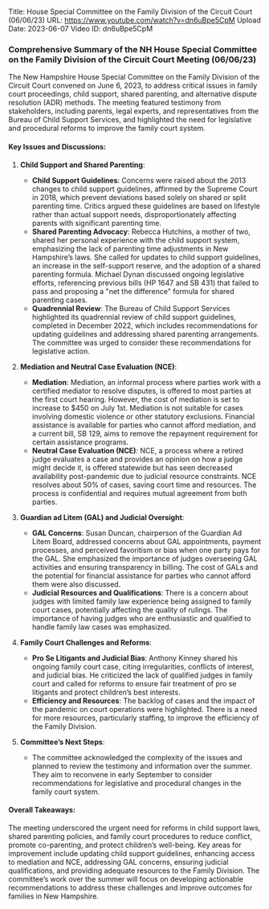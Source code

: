 Title: House Special Committee on the Family Division of the Circuit Court (06/06/23)
URL: https://www.youtube.com/watch?v=dn6uBpe5CpM
Upload Date: 2023-06-07
Video ID: dn6uBpe5CpM

### Comprehensive Summary of the NH House Special Committee on the Family Division of the Circuit Court Meeting (06/06/23)

The New Hampshire House Special Committee on the Family Division of the Circuit Court convened on June 6, 2023, to address critical issues in family court proceedings, child support, shared parenting, and alternative dispute resolution (ADR) methods. The meeting featured testimony from stakeholders, including parents, legal experts, and representatives from the Bureau of Child Support Services, and highlighted the need for legislative and procedural reforms to improve the family court system.

#### Key Issues and Discussions:

1. **Child Support and Shared Parenting**:
   - **Child Support Guidelines**: Concerns were raised about the 2013 changes to child support guidelines, affirmed by the Supreme Court in 2018, which prevent deviations based solely on shared or split parenting time. Critics argued these guidelines are based on lifestyle rather than actual support needs, disproportionately affecting parents with significant parenting time. 
   - **Shared Parenting Advocacy**: Rebecca Hutchins, a mother of two, shared her personal experience with the child support system, emphasizing the lack of parenting time adjustments in New Hampshire’s laws. She called for updates to child support guidelines, an increase in the self-support reserve, and the adoption of a shared parenting formula. Michael Dynan discussed ongoing legislative efforts, referencing previous bills (HP 1647 and SB 431) that failed to pass and proposing a "net the difference" formula for shared parenting cases.
   - **Quadrennial Review**: The Bureau of Child Support Services highlighted its quadrennial review of child support guidelines, completed in December 2022, which includes recommendations for updating guidelines and addressing shared parenting arrangements. The committee was urged to consider these recommendations for legislative action.

2. **Mediation and Neutral Case Evaluation (NCE)**:
   - **Mediation**: Mediation, an informal process where parties work with a certified mediator to resolve disputes, is offered to most parties at the first court hearing. However, the cost of mediation is set to increase to $450 on July 1st. Mediation is not suitable for cases involving domestic violence or other statutory exclusions. Financial assistance is available for parties who cannot afford mediation, and a current bill, SB 129, aims to remove the repayment requirement for certain assistance programs.
   - **Neutral Case Evaluation (NCE)**: NCE, a process where a retired judge evaluates a case and provides an opinion on how a judge might decide it, is offered statewide but has seen decreased availability post-pandemic due to judicial resource constraints. NCE resolves about 50% of cases, saving court time and resources. The process is confidential and requires mutual agreement from both parties.

3. **Guardian ad Litem (GAL) and Judicial Oversight**:
   - **GAL Concerns**: Susan Duncan, chairperson of the Guardian Ad Litem Board, addressed concerns about GAL appointments, payment processes, and perceived favoritism or bias when one party pays for the GAL. She emphasized the importance of judges overseeing GAL activities and ensuring transparency in billing. The cost of GALs and the potential for financial assistance for parties who cannot afford them were also discussed.
   - **Judicial Resources and Qualifications**: There is a concern about judges with limited family law experience being assigned to family court cases, potentially affecting the quality of rulings. The importance of having judges who are enthusiastic and qualified to handle family law cases was emphasized.

4. **Family Court Challenges and Reforms**:
   - **Pro Se Litigants and Judicial Bias**: Anthony Kinney shared his ongoing family court case, citing irregularities, conflicts of interest, and judicial bias. He criticized the lack of qualified judges in family court and called for reforms to ensure fair treatment of pro se litigants and protect children’s best interests.
   - **Efficiency and Resources**: The backlog of cases and the impact of the pandemic on court operations were highlighted. There is a need for more resources, particularly staffing, to improve the efficiency of the Family Division.

5. **Committee’s Next Steps**:
   - The committee acknowledged the complexity of the issues and planned to review the testimony and information over the summer. They aim to reconvene in early September to consider recommendations for legislative and procedural changes in the family court system.

#### Overall Takeaways:
The meeting underscored the urgent need for reforms in child support laws, shared parenting policies, and family court procedures to reduce conflict, promote co-parenting, and protect children’s well-being. Key areas for improvement include updating child support guidelines, enhancing access to mediation and NCE, addressing GAL concerns, ensuring judicial qualifications, and providing adequate resources to the Family Division. The committee’s work over the summer will focus on developing actionable recommendations to address these challenges and improve outcomes for families in New Hampshire.